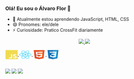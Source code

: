 ### Olá! Eu sou o Álvaro Flor 👋

- 🌱 Atualmente estou aprendendo JavaScript, HTML, CSS
- 😄 Pronomes: ele/dele
- ⚡ Curiosidade: Pratico CrossFit diariamente

<div align="center">
  <a href="https://github.com/AlvarogFlor">
  <img height="180em" src="https://github-readme-stats.vercel.app/api?username=AlvarogFlor&show_icons=true&theme=dracula&include_all_commits=true&count_private=true"/>
  <img height="180em" src="https://github-readme-stats.vercel.app/api/top-langs/?username=AlvarogFlor&layout=compact&langs_count=7&theme=dracula"/></div>
<div style="display: inline_block"><br>
  <img align="center" alt="Rafa-Js" height="30" width="40" src="https://raw.githubusercontent.com/devicons/devicon/master/icons/javascript/javascript-plain.svg">
  <img align="center" alt="Rafa-React" height="30" width="40" src="https://raw.githubusercontent.com/devicons/devicon/master/icons/react/react-original.svg">
  <img align="center" alt="Rafa-HTML" height="30" width="40" src="https://raw.githubusercontent.com/devicons/devicon/master/icons/html5/html5-original.svg">
  <img align="center" alt="Rafa-CSS" height="30" width="40" src="https://raw.githubusercontent.com/devicons/devicon/master/icons/css3/css3-original.svg">
</div>

##

<div> 
  <a href="https://instagram.com/alvaro.flor01" target="_blank"><img src="https://img.shields.io/badge/Instagram-E4405F?style=for-the-badge&logo=instagram&logoColor=white" target="_blank"></a> 	
  <a href = "mailto:alvaro.gussmao@gmail.com"><img src="https://img.shields.io/badge/-Gmail-%23333?style=for-the-badge&logo=gmail&logoColor=white" target="_blank"></a>
  <a href="https://www.linkedin.com/in/rafaella-ballerini-45875016a" target="_blank"><img src="https://img.shields.io/badge/-LinkedIn-%230077B5?style=for-the-badge&logo=linkedin&logoColor=white" target="_blank"></a> 

</div>
